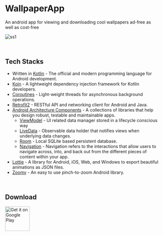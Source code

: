 # WallpaperApp
An android app for viewing and downloading cool wallpapers ad-free as well as cost-free

![ss1](https://i.postimg.cc/Fz7TJhPp/readmeimg.png) 

</br>

## Tech Stacks
* Written in [Kotlin](https://kotlinlang.org/) - The official and modern programming language for Android development.
* [Koin](https://insert-koin.io/) - A lightweight dependency injection framework for Kotlin developers.
* [Coroutines](https://developer.android.com/kotlin/coroutines) -  Light-weight threads for asynchronous background operations.
* [Retrofit2](https://square.github.io/retrofit/) - RESTful API and networking client for Android and Java.
* [Android Architecture Components](https://developer.android.com/topic/libraries/architecture) - A collections of libraries that help you design robust, testable and maintainable apps.
     * [ViewModel](https://developer.android.com/reference/androidx/lifecycle/ViewModel) - UI related data manager stored in a lifecycle conscious way
     * [LiveData](https://developer.android.com/topic/libraries/architecture/livedata) -  Observable data holder that notifies views when underlying data changes.
     * [Room](https://developer.android.com/training/data-storage/room) - Local SQLite based persistent database.
     * [Navigation](https://developer.android.com/guide/navigation) - Navigation refers to the interactions that allow users to navigate across, into, and back out from the different pieces of content within your app.
* [Lottie](https://github.com/airbnb/lottie-android) - A library for Android, iOS, Web, and Windows to export beautiful animations as JSON files.
* [Zoomy](https://github.com/imablanco/Zoomy) - An easy to use pinch-to-zoom Android library.
</br>

## Download
<a href="https://play.google.com/store/apps/details?id=com.georgcantor.wallpaperapp" target="_blank"><img alt="Get it on Google Play" src="https://play.google.com/intl/en_us/badges/images/generic/en-play-badge.png" height="80"/></a>     
